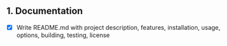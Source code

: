 ## 1. Documentation
- [x] Write README.md with project description, features, installation, usage, options, building, testing, license